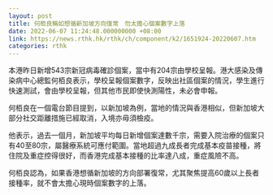 ```yaml
---
layout: post
title: 何栢良稱如想循新加坡方向復常　勿太擔心個案數字上落
date: 2022-06-07 11:24:48.000000000 +08:00
link: https://news.rthk.hk/rthk/ch/component/k2/1651924-20220607.htm
categories: rthk
---
```


本港昨日新增543宗新冠病毒確診個案，當中有204宗由學校呈報。港大感染及傳染病中心總監何栢良表示，學校呈報個案數字，反映出社區個案的情況，學生進行快速測試，會由學校呈報，但其他巿民即使快測陽性，未必會申報。

何栢良在一個電台節目提到，以新加坡為例，當地的情況與香港相似，但新加坡大部分社交距離措施已經取消，入境亦毋須檢疫。

他表示，過去一個月，新加坡平均每日新增個案達數千宗，需要入院治療的個案只有40至80宗，屬醫療系統可應付範圍。當地超過九成長者完成基本疫苗接種，將住院及重症控得很好，而香港完成基本接種的比率達八成，重症風險不高。

何栢良認為，如果香港想循新加坡的方向部署復常，尤其聚焦提高60歲以上長者接種率，就不會太擔心現時個案數字的上落。

